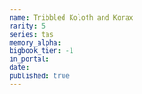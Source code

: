 ```yaml
---
name: Tribbled Koloth and Korax
rarity: 5
series: tas
memory_alpha:
bigbook_tier: -1
in_portal:
date:
published: true
---
```



